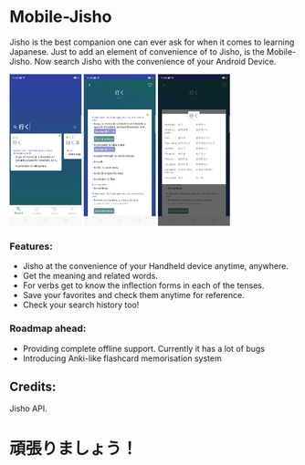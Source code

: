 # Mobile-Jisho

Jisho is the best companion one can ever ask for when it comes to learning Japanese. Just to add an element of convenience of to Jisho, is the Mobile-Jisho. Now search Jisho with the convenience of your Android Device.

<img src="screenshots/Screenshot2.png" width="25%" />    <img src="screenshots/Screenshot3.png" width="25%" />    <img src="screenshots/Screenshot4.png" width="25%" />

### Features:
 * Jisho at the convenience of your Handheld device anytime, anywhere.
 * Get the meaning and related words.
 * For verbs get to know the inflection forms in each of the tenses.
 * Save your favorites and check them anytime for reference.
 * Check your search history too!
 
### Roadmap ahead:
- Providing complete offline support. Currently it has a lot of bugs
- Introducing Anki-like flashcard memorisation system

Credits:
---------------------
Jisho API.

# 頑張りましょう！

